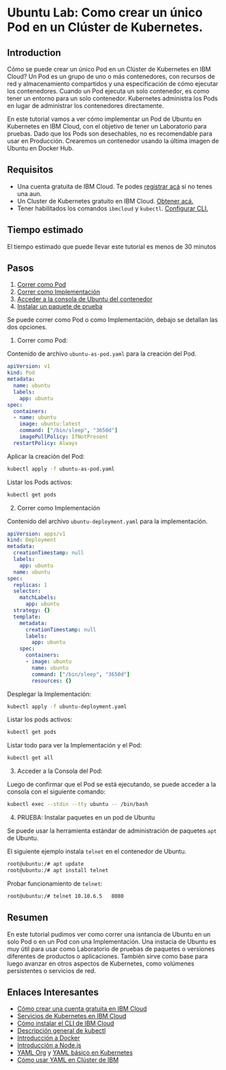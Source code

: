 # Ubuntu Lab: Como crear un único Pod en un Clúster de Kubernetes.

## Introduction

Cómo se puede crear un único Pod en un Clúster de Kubernetes en IBM Cloud? Un Pod es un grupo de uno o más contenedores, con recursos de red y almacenamiento compartidos y una especificación de cómo ejecutar los contenedores. Cuando un Pod ejecuta un solo contenedor, es como tener un entorno para un solo contenedor. Kubernetes administra los Pods en lugar de administrar los contenedores directamente.

En este tutorial vamos a ver cómo implementar un Pod de Ubuntu en Kubernetes en IBM Cloud, con el objetivo de tener un Laboratorio para pruebas. Dado que los Pods son desechables, no es recomendable para usar en Producción. Crearemos un contenedor usando la última imagen de Ubuntu en Docker Hub.

## Requisitos
- Una cuenta gratuita de IBM Cloud. Te podes [registrar acá](https://cloud.ibm.com/registration) si no tenes una aun.
- Un Cluster de Kubernetes gratuito en IBM Cloud. [Obtener acá.](https://cloud.ibm.com/kubernetes/catalog/create)
- Tener habilitados los comandos `ibmcloud` y `kubectl`. [Configurar CLI.](https://cloud.ibm.com/docs/containers?topic=containers-cs_cli_install)


## Tiempo estimado
El tiempo estimado que puede llevar este tutorial es menos de 30 minutos

## Pasos
1. [Correr como Pod]()
2. [Correr como Implementación]()
3. [Acceder a la consola de Ubuntu del contenedor]()
4. [Instalar un paquete de prueba]()

Se puede correr como Pod o como Implementación, debajo se detallan las dos opciones.

1. Correr como Pod:

  Contenido de archivo `ubuntu-as-pod.yaml` para la creación del Pod.
  ```yaml
  apiVersion: v1
  kind: Pod
  metadata:
    name: ubuntu
    labels:
      app: ubuntu
  spec:
    containers:
    - name: ubuntu
      image: ubuntu:latest
      command: ["/bin/sleep", "3650d"]
      imagePullPolicy: IfNotPresent
    restartPolicy: Always
  ```

  Aplicar la creación del Pod:
```bash
kubectl apply -f ubuntu-as-pod.yaml
```
  Listar los Pods activos:
```bash
kubectl get pods
```
2. Correr como Implementación

  Contenido del archivo `ubuntu-deployment.yaml` para la implementación.
  ```yaml
  apiVersion: apps/v1
  kind: Deployment
  metadata:
    creationTimestamp: null
    labels:
      app: ubuntu
    name: ubuntu
  spec:
    replicas: 1
    selector:
      matchLabels:
        app: ubuntu
    strategy: {}
    template:
      metadata:
        creationTimestamp: null
        labels:
          app: ubuntu
      spec:
        containers:
        - image: ubuntu
          name: ubuntu
          command: ["/bin/sleep", "3650d"]
          resources: {}
  ```

  Desplegar la Implementación:
```bash
kubectl apply -f ubuntu-deployment.yaml
```
Listar los pods activos:
```bash
kubectl get pods
```
Listar todo para ver la Implementación y el Pod:
```bash
kubectl get all
```

3. Acceder a la Consola del Pod:

  Luego de confirmar que el Pod se está ejecutando, se puede acceder a la consola con el siguiente comando:
```bash
kubectl exec --stdin --tty ubuntu -- /bin/bash
```
4. PRUEBA: Instalar paquetes en un pod de Ubuntu

  Se puede usar la herramienta estándar de administración de paquetes `apt` de Ubuntu.

  El siguiente ejemplo instala `telnet` en el contenedor de Ubuntu.
```bash
root@ubuntu:/# apt update
root@ubuntu:/# apt install telnet
```
  Probar funcionamiento de `telnet`:
```bash
root@ubuntu:/# telnet 10.10.6.5   8080
```

## Resumen
En este tutorial pudimos ver como correr una isntancia de Ubuntu en un solo Pod o en un Pod con una Implementación. Una instacia de Ubuntu es muy útil para usar como Laboratorio de pruebas de paquetes o versiones diferentes de productos o aplicaciones. También sirve como base para luego avanzar en otros aspectos de Kubernetes, como volúmenes persistentes o servicios de red.

## Enlaces Interesantes
- [Cómo crear una cuenta gratuita en IBM Cloud](https://cloud.ibm.com/docs/account?topic=account-account-getting-started)
- [Servicios de Kubernetes en IBM Cloud](https://www.ibm.com/cloud/kubernetes-service)
- [Cómo instalar el CLI de IBM Cloud](https://cloud.ibm.com/docs/cli?topic=cli-install-ibmcloud-cli)
- [Descripción general de kubectl](https://kubernetes.io/docs/reference/kubectl/overview/)
- [Introducción a Docker](https://docs.docker.com/get-started/)
- [Introducción a Node.js](https://nodejs.dev/learn)
- [YAML Org](https://yaml.org/) y [YAML básico en Kubernetes](https://developer.ibm.com/technologies/containers/tutorials/yaml-basics-and-usage-in-kubernetes/)
- [Cómo usar YAML en Clúster de IBM](https://www.ibm.com/docs/es/cloud-private/3.2.x?topic=installation-customizing-cluster-configyaml-file)
